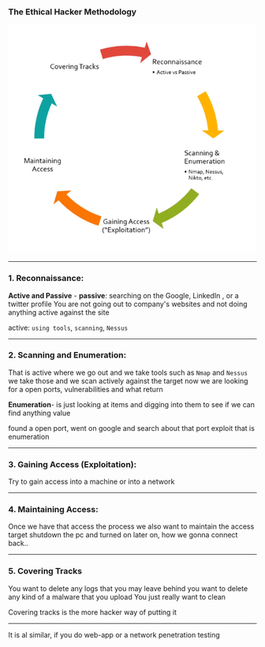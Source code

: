 ### The Ethical Hacker Methodology
![](images/01-The-Ethical-Hacker-Methodology.png)

---
### 1. Reconnaissance:
**Active and Passive** -
**passive**: searching on the Google, LinkedIn , or a twitter profile
You are not going out to company's websites and not doing anything active against the site

active: `using tools`, `scanning`, `Nessus`

---
### 2. Scanning and Enumeration:
That is active where we go out and we take tools such as `Nmap` and `Nessus`
we take those and we scan actively against the target
now we are looking for a open ports, vulnerabilities and what return 

**Enumeration**- is just looking at items and digging into them to see if we can find anything value

found a open port, went on google and search about that port exploit
that is enumeration

---
### 3. Gaining Access (Exploitation):
Try to gain access into a machine or into a network 

---
### 4. Maintaining Access: 
Once we have that access the process we also want to maintain the access target shutdown the pc and turned on later on, how we gonna connect back..

---
### 5. Covering Tracks
You want to delete any logs that you may leave behind 
you want to delete any kind of a malware that you upload
You just really want to clean

Covering tracks is the more hacker way of putting it

---
It is al similar, if you do web-app or a network penetration testing